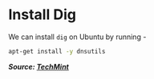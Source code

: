 # Install Dig

We can install `dig` on Ubuntu by running -

```bash
apt-get install -y dnsutils
```

**_Source: [TechMint](https://www.tecmint.com/install-dig-and-nslookup-in-linux/)_**
